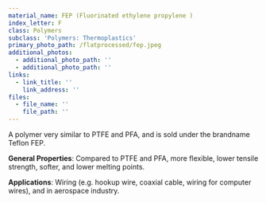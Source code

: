 ```yaml
---
material_name: FEP (Fluorinated ethylene propylene )
index_letter: F
class: Polymers
subclass: 'Polymers: Thermoplastics'
primary_photo_path: /flatprocessed/fep.jpeg
additional_photos:
  - additional_photo_path: ''
  - additional_photo_path: ''
links:
  - link_title: ''
    link_address: ''
files:
  - file_name: ''
    file_path: ''
---
```


A polymer very similar to PTFE and PFA, and is sold under the brandname Teflon FEP.

**General Properties**: Compared to PTFE and PFA, more flexible, lower tensile strength, softer, and lower melting points.&nbsp;

**Applications**: Wiring (e.g. hookup wire, coaxial cable, wiring for computer wires), and in aerospace industry.